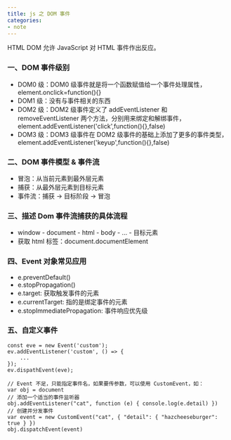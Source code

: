 ```yaml
---
title: js 之 DOM 事件
categories:
- note
---
```

HTML DOM 允许 JavaScript 对 HTML 事件作出反应。
<!--more-->
### 一、DOM 事件级别
- DOM0 级：DOM0 级事件就是将一个函数赋值给一个事件处理属性，element.onclick=function(){}
- DOM1 级：没有与事件相关的东西
- DOM2 级：DOM2 级事件定义了 addEventListener 和 removeEventListener 两个方法，分别用来绑定和解绑事件，element.addEventListener('click',function(){},false)
- DOM3 级：DOM3 级事件在 DOM2 级事件的基础上添加了更多的事件类型，element.addEventListener('keyup',function(){},false)

### 二、DOM 事件模型 & 事件流
- 冒泡：从当前元素到最外层元素
- 捕获：从最外层元素到目标元素
- 事件流：捕获 -> 目标阶段 -> 冒泡

### 三、描述 Dom 事件流捕获的具体流程
- window - document - html - body - ... - 目标元素
- 获取 html 标签：document.documentElement

### 四、Event 对象常见应用
- e.preventDefault()
- e.stopPropagation()
- e.target: 获取触发事件的元素
- e.currentTarget: 指的是绑定事件的元素
- e.stopImmediatePropagation: 事件响应优先级

### 五、自定义事件
```
const eve = new Event('custom');
ev.addEventListener('custom', () => {
    ...
});
ev.dispathEvent(eve);

// Event 不足，只能指定事件名，如果要传参数，可以使用 CustomEvent，如：
var obj = document
// 添加一个适当的事件监听器
obj.addEventListener("cat", function (e) { console.log(e.detail) })
// 创建并分发事件
var event = new CustomEvent("cat", { "detail": { "hazcheeseburger": true } })
obj.dispatchEvent(event)
```
